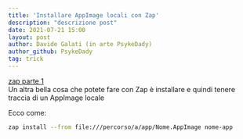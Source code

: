 ```yaml
---
title: 'Installare AppImage locali con Zap'
description: "descrizione post"
date: 2021-07-21 15:00
layout: post
author: Davide Galati (in arte PsykeDady)
author_github: PsykeDady
tag: trick
---
```


[zap parte 1](https://feed.linuxpeople.org/posts/installare-Appimage-con-zap/)  
Un altra bella cosa che potete fare con Zap è installare e quindi tenere traccia di un AppImage locale 

Ecco come:
```bash
zap install --from file:///percorso/a/app/Nome.AppImage nome-app
```
